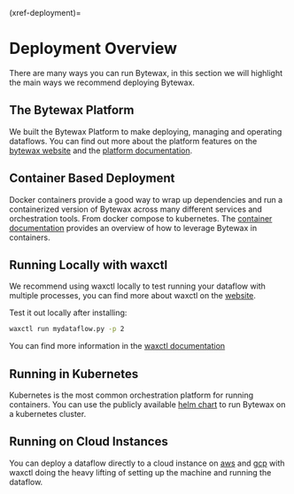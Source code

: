 (xref-deployment)=
# Deployment Overview

There are many ways you can run Bytewax, in this section we will highlight the main ways we recommend deploying Bytewax.

## The Bytewax Platform

We built the Bytewax Platform to make deploying, managing and operating dataflows. You can find out more about the platform features on the [bytewax website](https://www.bytewax.io/platform) and the [platform documentation](https://platform.bytewax.io/).

## Container Based Deployment

Docker containers provide a good way to wrap up dependencies and run a containerized version of Bytewax across many different services and orchestration tools. From docker compose to kubernetes. The [container documentation](#xref-container) provides an overview of how to leverage Bytewax in containers.

## Running Locally with waxctl

We recommend using waxctl locally to test running your dataflow with multiple processes, you can find more about waxctl on the [website](https://bytewax.io/waxctl).

Test it out locally after installing:

```bash
waxctl run mydataflow.py -p 2
```

You can find more information in the [waxctl documentation](#xref-waxctl)

## Running in Kubernetes

Kubernetes is the most common orchestration platform for running containers. You can use the publicly available [helm chart](#xref-helm) to run Bytewax on a kubernetes cluster.

## Running on Cloud Instances

You can deploy a dataflow directly to a cloud instance on [aws](#xref-waxctlaws) and [gcp](#xref-waxctlgcp) with waxctl doing the heavy lifting of setting up the machine and running the dataflow.
